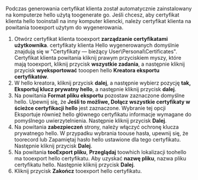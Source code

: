 Podczas generowania certyfikat klienta został automatycznie zainstalowany na komputerze hello użytą toogenerate go. Jeśli chcesz, aby certyfikat klienta hello tooinstall na inny komputer kliencki, należy certyfikat klienta na powitania tooexport użytym do wygenerowania.                              

1. Otwórz certyfikat klienta tooexport **zarządzanie certyfikatami użytkownika**. certyfikaty klienta Hello wygenerowanych domyślnie znajdują się w "Certyfikaty — bieżący User\Personal\Certificates". Certyfikat klienta powitania kliknij prawym przyciskiem myszy, które mają tooexport, kliknij przycisk **wszystkie zadania**, a następnie kliknij przycisk **wyeksportować** tooopen hello **Kreatora eksportu certyfikatów**.
2. W hello kreatora, kliknij przycisk **dalej**, a następnie wybierz pozycję **tak, Eksportuj klucz prywatny hello**, a następnie kliknij przycisk **dalej**.
3. Na powitania **Format pliku eksportu** pozostaw zaznaczone domyślne hello. Upewnij się, że **Jeśli to możliwe, Dołącz wszystkie certyfikaty w ścieżce certyfikacji hello** jest zaznaczone. Wybranie tej opcji Eksportuje również hello głównego certyfikatu informacje wymagane do pomyślnego uwierzytelnienia. Następnie kliknij przycisk **Dalej**.
4. Na powitania **zabezpieczeń** strony, należy włączyć ochronę klucza prywatnego hello. W przypadku wybrania toouse hasła, upewnij się, że toorecord lub Zapamiętaj hasło hello ustawione dla tego certyfikatu. Następnie kliknij przycisk **Dalej**.
5. Na powitania **tooExport pliku**, **Przeglądaj** toowhich lokalizacji toohello ma tooexport hello certyfikatu. Aby uzyskać **nazwę pliku**, nazwa pliku certyfikatu hello. Następnie kliknij przycisk **Dalej**.
6. Kliknij przycisk **Zakończ** tooexport hello certyfikatu.
